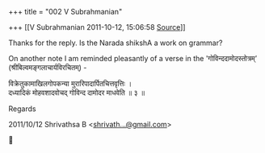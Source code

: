 +++
title = "002 V Subrahmanian"

+++
[[V Subrahmanian	2011-10-12, 15:06:58 [Source](https://groups.google.com/g/bvparishat/c/xBKmWuk_GRk)]]



Thanks for the reply. Is the Narada shikshA a work on grammar?  
  
On another note I am reminded pleasantly of a verse in the 'गोविन्ददामोदस्तोत्रम्’ (श्रीबिल्वमङ्गलाचार्यविरचितम्) -  
  
विक्रेतुकामाखिलगोपकन्या मुरारिपादार्पितचित्तवृत्तिः ।  
दध्यादिकं मोहवशादवोचद् गोविन्द दामोदर माधवेति ॥ ३ ॥  
  
  
Regards  
  

2011/10/12 Shrivathsa B \<[shrivath...@gmail.com]()\>



